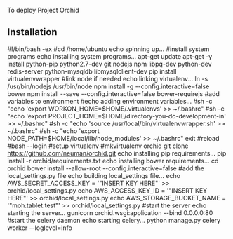 To deploy Project Orchid

Installation
------------

#!/bin/bash -ex
#cd /home/ubuntu
echo spinning up...
#install system programs
echo installing system programs...
apt-get update
apt-get -y install python-pip python2.7-dev git nodejs npm libpq-dev python-dev redis-server python-mysqldb libmysqlclient-dev
pip install virtualenvwrapper 
#link node if needed
echo linking virtualenv...
ln -s /usr/bin/nodejs /usr/bin/node
npm install -g --config.interactive=false bower
npm install --save --config.interactive=false bower-requirejs
#add variables to environment
#echo adding environment variables...
#sh -c "echo 'export WORKON_HOME=$HOME/.virtualenvs' >> ~/.bashrc"
#sh -c "echo 'export PROJECT_HOME=$HOME/directory-you-do-development-in' >> ~/.bashrc"
#sh -c "echo 'source /usr/local/bin/virtualenvwrapper.sh' >> ~/.bashrc"
#sh -c "echo 'export NODE_PATH=$HOME/local/lib/node_modules' >> ~/.bashrc"
exit
#reload
#bash --login 
#setup virtualenv
#mkvirtualenv orchid
git clone https://github.com/neuman/orchid.git
echo installing pip requirements...
pip install -r orchid/requirements.txt
echo installing bower requirements...
cd orchid
bower install --allow-root --config.interactive=false
#add the local_settings.py file
echo building local_settings file...
echo AWS_SECRET_ACCESS_KEY = '"INSERT KEY HERE"' >> orchid/local_settings.py
echo AWS_ACCESS_KEY_ID = '"INSERT KEY HERE"' >> orchid/local_settings.py
echo AWS_STORAGE_BUCKET_NAME = '"moh.tablet.test"' >> orchid/local_settings.py
#start the server
echo starting the server...
gunicorn orchid.wsgi:application --bind 0.0.0.0:80
#start the celery daemon
echo starting celery...
python manage.py celery worker --loglevel=info








